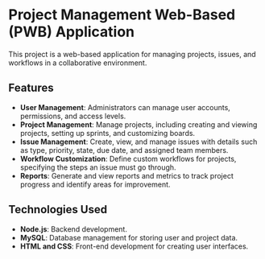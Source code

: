 # Project Management Web-Based (PWB) Application

This project is a web-based application for managing projects, issues, and workflows in a collaborative environment. 

## Features

- **User Management**: Administrators can manage user accounts, permissions, and access levels.
- **Project Management**: Manage projects, including creating and viewing projects, setting up sprints, and customizing boards.
- **Issue Management**: Create, view, and manage issues with details such as type, priority, state, due date, and assigned team members.
- **Workflow Customization**: Define custom workflows for projects, specifying the steps an issue must go through.
- **Reports**: Generate and view reports and metrics to track project progress and identify areas for improvement.

## Technologies Used

- **Node.js**: Backend development.
- **MySQL**: Database management for storing user and project data.
- **HTML and CSS**: Front-end development for creating user interfaces.

